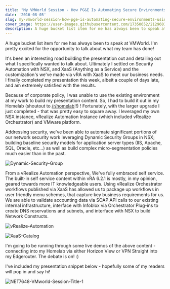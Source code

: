 ```yaml
---
title: "My VMWorld Session - How PG&E Is Automating Secure Environments Using NSX, vRealize Automation, and vRealize Orchestrator"
date: '2016-08-05'
slug: my-vmworld-session-how-pge-is-automating-secure-environments-using-nsx-vrealize-automation-and-vrealize-orchestrator
cover_image: https://user-images.githubusercontent.com/17350652/212960174-18b7b721-1087-4d4e-a715-775696dac512.jpg
description: A huge bucket list item for me has always been to speak at VMWorld. I'm pretty excited for the opportunity to talk about what my team has done!  
---
```

A huge bucket list item for me has always been to speak at VMWorld. I'm pretty excited for the opportunity to talk about what my team has done!

It's been an interesting road building the presentation out and detailing out what I specifically wanted to talk about. Ultimately I settled on Security Automation with NSX, and XaaS (Anything as a Service) and the customization's we've made via vRA with XaaS to meet our business needs. I finally completed my presentation this week, albeit a couple of days late, and am extremely satisfied with the results.

Because of corporate policy, I was unable to use the existing environment at my work to build my presentation content. So, I had to build it out in my Homelab (shoutout to [/r/homelab](http://www.reddit.com/r/homelab)!!) ! Fortunately, with the larger upgrade I just completed - that was pretty easy to square away. I leveraged my own NSX instance, vRealize Automation Instance (which included vRealize Orchestrator) and VMware platform.

Addressing security, we've been able to automate significant portions of our network security work leveraging Dynamic Security Groups in NSX; building baseline security models for application server types (IIS, Apache, SQL, Oracle, etc...) as well as build complex micro-segmentation policies much easier than in the past.

![Dynamic-Security-Group](https://user-images.githubusercontent.com/17350652/212959992-18941b22-f2e6-4e6e-8977-b015541f9f7e.jpg)

From a vRealize Automation perspective, We've fully embraced self service. The built-in self service content within vRA 6.2.1 is mostly, in my opinion, geared towards more IT knowledgeable users. Using vRealize Orchestrator workflows published via XaaS has allowed us to package up workflows in user friendly menu schemes, that capture key business requirements for us. We are able to validate accounting data via SOAP API calls to our existing internal infrastructure, interface with Infoblox via Orchestrator Plug-ins to create DNS reservations and subnets, and interface with NSX to build Network Constructs.

![vRealize-Automation](https://user-images.githubusercontent.com/17350652/212960057-8d76f727-b351-4d58-b44c-a70d3b4f1878.jpg)

![XaaS-Catalog](https://user-images.githubusercontent.com/17350652/212960109-b6cdf066-36bc-4b38-83a3-aa8c568fff1e.jpg)

I'm going to be running through some live demos of the above content - connecting into my Homelab via either Horizon View or VPN Straight into my Edgerouter. The debate is on! :)

I've included my presentation snippet below - hopefully some of my readers will pop in and say hi!

![NET7648-VMworld-Session-Title-1](https://user-images.githubusercontent.com/17350652/212960174-18b7b721-1087-4d4e-a715-775696dac512.jpg)

